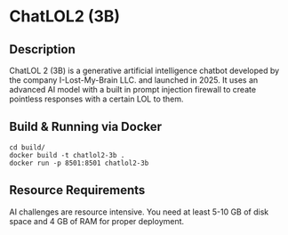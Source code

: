 # ChatLOL2 (3B)

## Description

ChatLOL 2 (3B) is a generative artificial intelligence chatbot developed by the company I-Lost-My-Brain LLC. and launched in 2025. It uses an advanced AI model with a built in prompt injection firewall to create pointless responses with a certain LOL to them.

## Build & Running via Docker

    cd build/
    docker build -t chatlol2-3b .
    docker run -p 8501:8501 chatlol2-3b


## Resource Requirements

AI challenges are resource intensive. You need at least 5-10 GB of disk space and 4 GB of RAM for proper deployment.